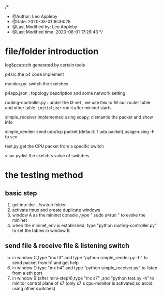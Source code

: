 /*
 * @Author: Leo Appleby 
 * @Date: 2020-08-01 16:36:28 
 * @Last Modified by: Leo Appleby
 * @Last Modified time: 2020-08-01 17:26:43
 */

# file/folder introduction
log&pcap:sth generated by certain tools

p4src:the p4 code implement

monitor.py: switch the sketches 

p4app.json : topology description and some network setting

routing-controller.py : under the l3 net , we use this to fill our router table and other table. `initializer`:run it after mininet starts

simple_receiver:implemented using scapy, dismantle the packet and show info

simple_sender: send udp/tcp packet (default: 1  udp  packet),usage:using -h to see

test.py:get the CPU packet from a specific switch 

visor.py:list the sketch's value of switches

# the testing method
## basic step 
1. get into the ../switch folder
2. activate tmux and create duplicate windows
3. window A as the mininet console ,type " sudo p4run " to evoke the mininet
4. when the mininet_env is established, type "python routing-controller.py"  to set the tables in window B

## send file & receive file & listening switch
5. in window C,type "mx h1" and type "python simple_sender.py -h" to send packet from h1 and get help
6. in window D,type "mx h4" and type "python simple_receiver.py" to listen from a eth port
7. in window B (after mini-step4),type "mx s7" ,and "python test.py -h" to minitor control plane of s7 (only s7's cpu-monitor is activated,so avoid using other switches)



